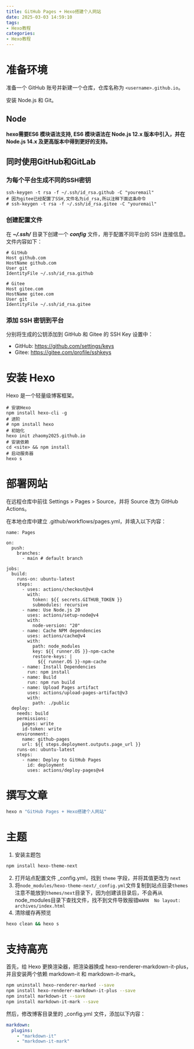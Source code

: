 ```yaml
---
title: GitHub Pages + Hexo搭建个人网站
date: 2025-03-03 14:59:10
tags: 
- Hexo教程
categories: 
- Hexo教程
---
```

# 准备环境
准备一个 GitHub 账号并新建一个仓库，仓库名称为 `<username>.github.io`。

安装 Node.js 和 Git。

## Node
**hexo需要ES6 模块语法支持, ES6 模块语法在 Node.js 12.x 版本中引入，并在 Node.js 14.x 及更高版本中得到更好的支持。**

## 同时使用GitHub和GitLab
### 为每个平台生成不同的SSH密钥
```git
ssh-keygen -t rsa -f ~/.ssh/id_rsa.github -C "youremail"
# 因为gitee已经配置了SSH,文件名为id_rsa,所以注释下面这条命令
# ssh-keygen -t rsa -f ~/.ssh/id_rsa.gitee -C "youremail"
```

### 创建配置文件
在 _**~/.ssh/**_ 目录下创建一个 _**config**_ 文件，用于配置不同平台的 SSH 连接信息。文件内容如下：

```plain
# GitHub
Host github.com
HostName github.com
User git
IdentityFile ~/.ssh/id_rsa.github

# Gitee
Host gitee.com
HostName gitee.com
User git
IdentityFile ~/.ssh/id_rsa.gitee
```

### 添加 SSH 密钥到平台
分别将生成的公钥添加到 GitHub 和 Gitee 的 SSH Key 设置中：

+ GitHub: https://github.com/settings/keys
+ Gitee: https://gitee.com/profile/sshkeys

# 安装 Hexo
Hexo 是一个轻量级博客框架。

```git
# 安装Hexo
npm install hexo-cli -g
# 进阶
# npm install hexo
# 初始化
hexo init zhaomy2025.github.io
# 安装依赖
cd <site> && npm install
# 启动服务器
hexo s
```

# 部署网站
在远程仓库中前往 Settings > Pages > Source，并将 Source 改为 GitHub Actions。

在本地仓库中建立 .github/workflows/pages.yml，并填入以下内容：

```git
name: Pages

on:
  push:
    branches:
      - main # default branch

jobs:
  build:
    runs-on: ubuntu-latest
    steps:
      - uses: actions/checkout@v4
        with:
          token: ${{ secrets.GITHUB_TOKEN }}
          submodules: recursive
      - name: Use Node.js 20
        uses: actions/setup-node@v4
        with:
          node-version: "20"
      - name: Cache NPM dependencies
        uses: actions/cache@v4
        with:
          path: node_modules
          key: ${{ runner.OS }}-npm-cache
          restore-keys: |
            ${{ runner.OS }}-npm-cache
      - name: Install Dependencies
        run: npm install
      - name: Build
        run: npm run build
      - name: Upload Pages artifact
        uses: actions/upload-pages-artifact@v3
        with:
          path: ./public
  deploy:
    needs: build
    permissions:
      pages: write
      id-token: write
    environment:
      name: github-pages
      url: ${{ steps.deployment.outputs.page_url }}
    runs-on: ubuntu-latest
    steps:
      - name: Deploy to GitHub Pages
        id: deployment
        uses: actions/deploy-pages@v4
```

# 撰写文章
```bash
hexo n "GitHub Pages + Hexo搭建个人网站"
```

# 主题
1. 安装主题包
```bash
npm install hexo-theme-next
```
2. 打开站点配置文件 _config.yml，找到 `theme` 字段，并将其值更改为 `next`
3. 将`node_modules/hexo-theme-next/_config.yml`文件复制到站点目录`themes`
   注意不能放到`themes/next`目录下，因为创建该目录后，不会再从node_modules目录下查找文件，找不到文件导致报错`WARN  No layout: archives/index.html`
4. 清除缓存再预览
```bash
hexo clean && hexo s
```

# 支持高亮
首先，给 Hexo 更换渲染器，把渲染器换成 hexo-renderer-markdown-it-plus，并且安装两个依赖 markdown-it 和 markdown-it-mark。
```bash
npm uninstall hexo-renderer-marked --save
npm install hexo-renderer-markdown-it-plus --save
npm install markdown-it --save
npm install markdown-it-mark --save
```
然后，修改博客目录里的 _config.yml 文件，添加以下内容：
```yaml
markdown:
  plugins:
    - "markdown-it"
    - "markdown-it-mark"
```